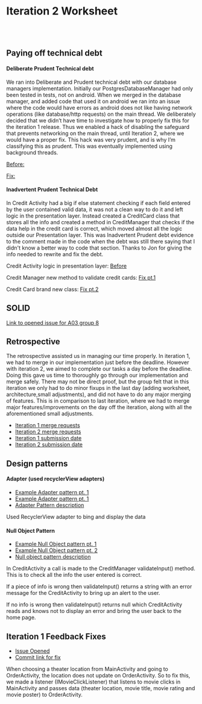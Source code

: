 
# Iteration 2 Worksheet
<br> </br>
## Paying off technical debt

#### Deliberate Prudent Technical debt

We ran into Deliberate and Prudent technical debt with our database managers implementation. Initially our PostgresDatabaseManager had only been tested in tests, not on android. When we merged in the database manager, and added code that used it on android we ran into an issue where the code would have errors as android does not like having network operations (like database/http requests) on the main thread. We deliberately decided that we didn’t have time to investigate how to properly fix this for the iteration 1 release. Thus we enabled a hack of disabling the safeguard that prevents networking on the main thread, until Iteration 2, where we would have a proper fix. This hack was very prudent, and is why I’m classifying this as prudent. This was eventually implemented using background threads.

[Before:](https://code.cs.umanitoba.ca/3350-winter-2021-a02/group-8/app/-/commit/de0f05ad13f94f70180eb15bdf1909c6020eaa85)

[Fix:](https://code.cs.umanitoba.ca/3350-winter-2021-a02/group-8/app/-/commit/8341784e430694c9dc0939fbe54005ba007dc242)


#### Inadvertent Prudent Technical Debt ####

In Credit Activity had a big if else statement checking if each field entered by the user contained valid data, it was not a clean way to do it and left logic in the presentation layer. Instead created a CreditCard class that stores all the info and created a method in CreditManager that checks if the data help in the credit card is correct, which moved almost all the logic outside our Presentation layer. This was Inadvertent Prudent debt evidence to the comment made in the code when the debt was still there saying that I didn't know a better way
to code that section. Thanks to Jon for giving the info needed to rewrite and fix the debt.

Credit Activity logic in presentation layer: 
[Before](https://code.cs.umanitoba.ca/3350-winter-2021-a02/group-8/app/-/commit/588cc2f6c6afae04855286ac58af71177051228d#177c562cb50a92998e19758c279d72173ff4a66a7985)

Credit Manager new method to validate credit cards: 
[Fix pt.1](https://code.cs.umanitoba.ca/3350-winter-2021-a02/group-8/app/-/commit/588cc2f6c6afae04855286ac58af71177051228d#f95958f1c46e637a5c7597033868857835e21aa0_100_15)

Credit Card brand new class: [Fix pt.2](https://code.cs.umanitoba.ca/3350-winter-2021-a02/group-8/app/-/commit/588cc2f6c6afae04855286ac58af71177051228d#342e9a38f964201a638923212510f0dc603ef09f_0_1)

## SOLID
[Link to opened issue for A03 group 8](https://code.cs.umanitoba.ca/3350-winter-2021-a03/group8/-/issues/49)

## Retrospective
The retrospective assisted us in managing our time properly. In iteration 1, we had to merge in our implementation just before the deadline. However with iteration 2, we aimed to complete our tasks a day before the deadline. Doing this gave us time to thoroughly go through our implementation and merge safely. There may not be direct proof, but the group felt that in this iteration we only had to do minor fixups in the last day (adding worksheet, architecture,small adjustments), and did not have to do any major merging of features. This is in comparison to last iteration, where we had to merge major features/improvements on the day off the iteration, along with all the aforementioned small adjustments. 

* [Iteration 1 merge requests](https://code.cs.umanitoba.ca/3350-winter-2021-a02/group-8/app/-/merge_requests?scope=all&utf8=%E2%9C%93&state=merged&milestone_title=Iteration%201)
* [Iteration 2 merge requests](https://code.cs.umanitoba.ca/3350-winter-2021-a02/group-8/app/-/merge_requests?scope=all&utf8=%E2%9C%93&state=merged&milestone_title=Iteration%202)
* [Iteration 1 submission date](https://code.cs.umanitoba.ca/3350-winter-2021-a02/group-8/app/-/tags/Iteration-1) 
* [Iteration 2 submission date](https://code.cs.umanitoba.ca/3350-winter-2021-a02/group-8/app/-/tags/Iteration-2)

## Design patterns

#### Adapter (used recyclerView adapters) 


* [Example Adapter pattern pt. 1](https://code.cs.umanitoba.ca/3350-winter-2021-a02/group-8/app/-/blob/master/app/src/main/java/comp3350/sceneit/presentation/RecyclerViewAdapter.java)
* [Example Adapter pattern pt. 1](https://code.cs.umanitoba.ca/3350-winter-2021-a02/group-8/app/-/blob/master/app/src/main/java/comp3350/sceneit/presentation/SearchAdapter.java)
* [Adapter Pattern description](https://en.wikipedia.org/wiki/Adapter_pattern#:~:text=In%20software%20engineering%2C%20the%20adapter,be%20used%20as%20another%20interface)

Used RecyclerView adapter to bing and display the data 


#### Null Object Pattern
* [Example Null Object pattern pt. 1](https://code.cs.umanitoba.ca/3350-winter-2021-a02/group-8/app/-/blob/master/app/src/main/java/comp3350/sceneit/presentation/CreditActivity.java)
* [Example Null Object pattern pt. 2](https://code.cs.umanitoba.ca/3350-winter-2021-a02/group-8/app/-/blob/master/app/src/main/java/comp3350/sceneit/logic/CreditManager.java)
* [Null object pattern description](https://en.wikipedia.org/wiki/Null_object_pattern)

In CreditActivity a call is made to the CreditManager validateInput() method. This is to check all the info the user entered is correct.

If a piece of info is wrong then validateInput() returns a string with an error message for the CreditActivity to bring up an alert to the user.

If no info is wrong then validateInput() returns null which CreditActivity reads and knows not to display an error and bring the user back to the home page.

## Iteration 1 Feedback Fixes
* [Issue Opened](https://code.cs.umanitoba.ca/3350-winter-2021-a02/group-8/app/-/issues/47)
* [Commit link for fix](https://code.cs.umanitoba.ca/3350-winter-2021-a02/group-8/app/-/merge_requests/25/diffs?commit_id=a6754b0affdea16079758742d8435476f1cd3c21)

When choosing a theater location from MainActivity and going to OrderActivity, the location does not update on OrderActivity. So to fix this, we made a listener (IMovieClickListener) that listens to movie clicks in MainActivity and passes data (theater location, movie title, movie rating and movie poster) to OrderActivity.  










